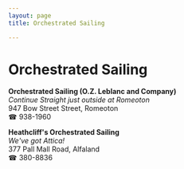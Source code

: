```yaml
---
layout: page 
title: Orchestrated Sailing

---
```



# Orchestrated Sailing


 **Orchestrated Sailing (O.Z. Leblanc and Company)**  
_Continue Straight just outside at Romeoton_  
947 Bow Street Street, Romeoton  
☎ 938-1960

**Heathcliff's Orchestrated Sailing**  
_We've got Attica!_  
377 Pall Mall Road, Alfaland  
☎ 380-8836

